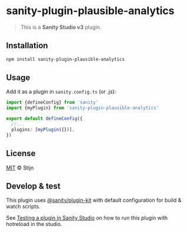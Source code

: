 # sanity-plugin-plausible-analytics

> This is a **Sanity Studio v3** plugin.

## Installation

```sh
npm install sanity-plugin-plausible-analytics
```

## Usage

Add it as a plugin in `sanity.config.ts` (or .js):

```ts
import {defineConfig} from 'sanity'
import {myPlugin} from 'sanity-plugin-plausible-analytics'

export default defineConfig({
  //...
  plugins: [myPlugin({})],
})
```

## License

[MIT](LICENSE) © Stijn

## Develop & test

This plugin uses [@sanity/plugin-kit](https://github.com/sanity-io/plugin-kit)
with default configuration for build & watch scripts.

See [Testing a plugin in Sanity Studio](https://github.com/sanity-io/plugin-kit#testing-a-plugin-in-sanity-studio)
on how to run this plugin with hotreload in the studio.
